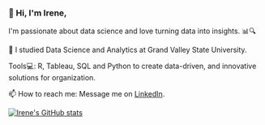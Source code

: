 ### 👋 Hi,  I'm Irene,

I'm passionate about data science and love turning data into insights. 📊🔍

💼 I studied Data Science and Analytics at Grand Valley State University.

Tools💻: R, Tableau, SQL and Python to create data-driven, and innovative solutions for organization.

 📫 How to reach me: Message me on [LinkedIn](https://www.linkedin.com/in/irene-kibet).

 <!---Github Stats--->
[![Irene's GitHub stats](https://github-readme-stats.vercel.app/api?username=IreneKibet&show_icons=true&theme=dracula)](https://github.com/IreneKibet/github-readme-stats)

